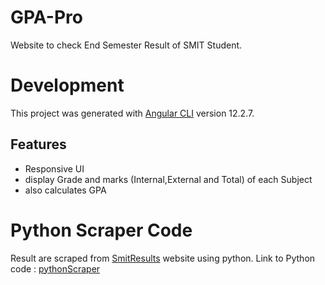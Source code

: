 # GPA-Pro
Website to check End Semester Result of SMIT Student. 

# Development
This project was generated with [Angular CLI](https://github.com/angular/angular-cli) version 12.2.7.

## Features

- Responsive UI
- display Grade and marks (Internal,External and Total) of each Subject
- also calculates GPA

# Python Scraper Code
Result are scraped from [SmitResults](https://result.smtech.in/) website using python. Link to Python code : [pythonScraper](https://github.com/SumanGurung01/pythonScraping)
